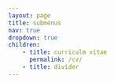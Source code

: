 ```yaml
---
layout: page
title: submenus
nav: true
dropdown: true
children: 
    - title: curriculm vitae
      permalink: /cv/
    - title: divider
---
```


